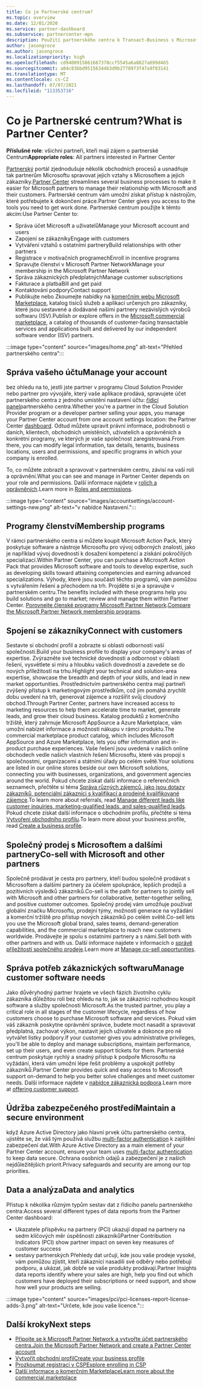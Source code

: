 ```yaml
---
title: Co je Partnerské centrum?
ms.topic: overview
ms.date: 12/01/2020
ms.service: partner-dashboard
ms.subservice: partnercenter-mpn
description: Použití partnerského centra k Transact-Business s Microsoftem a vašimi zákazníky
author: jasongroce
ms.author: jasongroce
ms.localizationpriority: high
ms.openlocfilehash: cd9400915861667378ccf5545a6a8827a699d465
ms.sourcegitcommit: a84c83bbd95156344b3d9b2778973f47a9f83141
ms.translationtype: MT
ms.contentlocale: cs-CZ
ms.lasthandoff: 07/07/2021
ms.locfileid: "113353716"
---
```

# <a name="what-is-partner-center"></a><span data-ttu-id="2c766-103">Co je Partnerské centrum?</span><span class="sxs-lookup"><span data-stu-id="2c766-103">What is Partner Center?</span></span>

<span data-ttu-id="2c766-104">**Příslušné role**: všichni partneři, kteří mají zájem o partnerské Centrum</span><span class="sxs-lookup"><span data-stu-id="2c766-104">**Appropriate roles**: All partners interested in Partner Center</span></span>

<span data-ttu-id="2c766-105">[Partnerský](https://partner.microsoft.com/dashboard/home) portál zjednodušuje několik obchodních procesů a usnadňuje tak partnerům Microsoftu spravovat jejich vztahy s Microsoftem a jejich zákazníky.</span><span class="sxs-lookup"><span data-stu-id="2c766-105">[Partner Center](https://partner.microsoft.com/dashboard/home) streamlines several business processes to make it easier for Microsoft partners to manage their relationship with Microsoft and their customers.</span></span> <span data-ttu-id="2c766-106">Partnerské centrum vám umožní získat přístup k nástrojům, které potřebujete k dokončení práce.</span><span class="sxs-lookup"><span data-stu-id="2c766-106">Partner Center gives you access to the tools you need to get work done.</span></span> <span data-ttu-id="2c766-107">Partnerské centrum použijte k těmto akcím:</span><span class="sxs-lookup"><span data-stu-id="2c766-107">Use Partner Center to:</span></span>

- <span data-ttu-id="2c766-108">Správa účet Microsoft a uživatelů</span><span class="sxs-lookup"><span data-stu-id="2c766-108">Manage your Microsoft account and users</span></span>
- <span data-ttu-id="2c766-109">Zapojení se zákazníky</span><span class="sxs-lookup"><span data-stu-id="2c766-109">Engage with customers</span></span>
- <span data-ttu-id="2c766-110">Vytváření vztahů s ostatními partnery</span><span class="sxs-lookup"><span data-stu-id="2c766-110">Build relationships with other partners</span></span>
- <span data-ttu-id="2c766-111">Registrace v motivačních programech</span><span class="sxs-lookup"><span data-stu-id="2c766-111">Enroll in incentive programs</span></span>
- <span data-ttu-id="2c766-112">Spravujte členství v Microsoft Partner Network</span><span class="sxs-lookup"><span data-stu-id="2c766-112">Manage your membership in the Microsoft Partner Network</span></span>
- <span data-ttu-id="2c766-113">Správa zákaznických předplatných</span><span class="sxs-lookup"><span data-stu-id="2c766-113">Manage customer subscriptions</span></span>
- <span data-ttu-id="2c766-114">Fakturace a platba</span><span class="sxs-lookup"><span data-stu-id="2c766-114">Bill and get paid</span></span>
- <span data-ttu-id="2c766-115">Kontaktování podpory</span><span class="sxs-lookup"><span data-stu-id="2c766-115">Contact support</span></span>
- <span data-ttu-id="2c766-116">Publikujte nebo Zkoumejte nabídky na [komerčním webu Microsoft Marketplace](/azure/marketplace), katalog tisíců služeb a aplikací určených pro zákazníky, které jsou sestavené a dodávané našimi partnery nezávislých výrobců softwaru (ISV).</span><span class="sxs-lookup"><span data-stu-id="2c766-116">Publish or explore offers in the [Microsoft commercial marketplace](/azure/marketplace), a catalog of thousands of customer-facing transactable services and applications built and delivered by our independent software vendor (ISV) partners.</span></span>

:::image type="content" source="images/home.png" alt-text="Přehled partnerského centra":::

## <a name="manage-your-account"></a><span data-ttu-id="2c766-118">Správa vašeho účtu</span><span class="sxs-lookup"><span data-stu-id="2c766-118">Manage your account</span></span>

<span data-ttu-id="2c766-119">bez ohledu na to, jestli jste partner v programu Cloud Solution Provider nebo partner pro vývojáře, který vaše aplikace prodává, spravujete účet partnerského centra z jednoho umístění nastavení účtu: [řídicí panel](https://partner.microsoft.com/dashboard/home)partnerského centra.</span><span class="sxs-lookup"><span data-stu-id="2c766-119">Whether you're a partner in the Cloud Solution Provider program or a developer partner selling your apps, you manage your Partner Center account from one account settings location: the Partner Center [dashboard](https://partner.microsoft.com/dashboard/home).</span></span> <span data-ttu-id="2c766-120">Odtud můžete upravit právní informace, podrobnosti o daních, klientech, obchodních umístěních, uživatelích a oprávněních a konkrétní programy, ve kterých je vaše společnost zaregistrovaná.</span><span class="sxs-lookup"><span data-stu-id="2c766-120">From there, you can modify legal information, tax details, tenants, business locations, users and permissions, and specific programs in which your company is enrolled.</span></span>

<span data-ttu-id="2c766-121">To, co můžete zobrazit a spravovat v partnerském centru, závisí na vaší roli a oprávnění.</span><span class="sxs-lookup"><span data-stu-id="2c766-121">What you can see and manage in Partner Center depends on your role and permissions.</span></span> <span data-ttu-id="2c766-122">Další informace najdete v [rolích a oprávněních](permissions-overview.md).</span><span class="sxs-lookup"><span data-stu-id="2c766-122">Learn more in [Roles and permissions](permissions-overview.md).</span></span>

:::image type="content" source="images/accountsettings/account-settings-new.png" alt-text="v nabídce Nastavení.":::

## <a name="membership-programs"></a><span data-ttu-id="2c766-124">Programy členství</span><span class="sxs-lookup"><span data-stu-id="2c766-124">Membership programs</span></span>

<span data-ttu-id="2c766-125">V rámci partnerského centra si můžete koupit Microsoft Action Pack, který poskytuje software a nástroje Microsoftu pro vývoj odborných znalostí, jako je například vývoj dovedností k dosažení kompetencí a získání pokročilých specializací.</span><span class="sxs-lookup"><span data-stu-id="2c766-125">Within Partner Center, you can purchase a Microsoft Action Pack that provides Microsoft software and tools to develop expertise, such as developing skills toward attaining competencies and earning advanced specializations.</span></span> <span data-ttu-id="2c766-126">Výhody, které jsou součástí těchto programů, vám pomůžou s vytvářením řešení a přechodem na trh. Projděte si je a spravujte v partnerském centru.</span><span class="sxs-lookup"><span data-stu-id="2c766-126">The benefits included with these programs help you build solutions and go to market; review and manage them within Partner Center.</span></span> <span data-ttu-id="2c766-127">[Porovnejte členské programy Microsoft Partner Network](https://partner.microsoft.com/membership/compare-offers).</span><span class="sxs-lookup"><span data-stu-id="2c766-127">[Compare the Microsoft Partner Network membership programs](https://partner.microsoft.com/membership/compare-offers).</span></span>

## <a name="connect-with-customers"></a><span data-ttu-id="2c766-128">Spojení se zákazníky</span><span class="sxs-lookup"><span data-stu-id="2c766-128">Connect with customers</span></span>

<span data-ttu-id="2c766-129">Sestavte si obchodní profil a zobrazte si oblasti odbornosti vaší společnosti.</span><span class="sxs-lookup"><span data-stu-id="2c766-129">Build your business profile to display your company's areas of expertise.</span></span> <span data-ttu-id="2c766-130">Zvýrazněte své technické dovednosti a odbornost v oblasti řešení, vysvětlete si míru a hloubku vašich dovedností a zavedete se do nových příležitostí na trhu.</span><span class="sxs-lookup"><span data-stu-id="2c766-130">Highlight your technical and solution-area expertise, showcase the breadth and depth of your skills, and lead in new market opportunities.</span></span> <span data-ttu-id="2c766-131">Prostřednictvím partnerského centra mají partneři zvýšený přístup k marketingovým prostředkům, což jim pomáhá zrychlit dobu uvedení na trh, generovat zájemce a rozšířit svůj cloudový obchod.</span><span class="sxs-lookup"><span data-stu-id="2c766-131">Through Partner Center, partners have increased access to marketing resources to help them accelerate time to market, generate leads, and grow their cloud business.</span></span> <span data-ttu-id="2c766-132">Katalog produktů z komerčního tržiště, který zahrnuje Microsoft AppSource a Azure Marketplace, vám umožní nabízet informace a možnosti nákupu v rámci produktu.</span><span class="sxs-lookup"><span data-stu-id="2c766-132">The commercial marketplace product catalog, which includes Microsoft AppSource and Azure Marketplace, lets you offer information and in-product purchase experiences.</span></span> <span data-ttu-id="2c766-133">Vaše řešení jsou uvedená v našich online obchodech vedle našich vlastních řešení Microsoftu, které vás propojí s společnostmi, organizacemi a státními úřady po celém světě.</span><span class="sxs-lookup"><span data-stu-id="2c766-133">Your solutions are listed in our online stores beside our own Microsoft solutions, connecting you with businesses, organizations, and government agencies around the world.</span></span> <span data-ttu-id="2c766-134">Pokud chcete získat další informace o referenčních seznamech, přečtěte si téma [Správa různých zájemců, jako jsou dotazy zákazníků, potenciální zákazníci s kvalifikací a prodejně kvalifikované zájemce](manage-leads.md).</span><span class="sxs-lookup"><span data-stu-id="2c766-134">To learn more about referrals, read [Manage different leads like customer inquiries, marketing-qualified leads, and sales-qualified leads](manage-leads.md).</span></span> <span data-ttu-id="2c766-135">Pokud chcete získat další informace o obchodním profilu, přečtěte si téma [Vytvoření obchodního profilu](create-a-marketing-profile.md).</span><span class="sxs-lookup"><span data-stu-id="2c766-135">To learn more about your business profile, read [Create a business profile](create-a-marketing-profile.md).</span></span>

## <a name="co-sell-with-microsoft-and-other-partners"></a><span data-ttu-id="2c766-136">Společný prodej s Microsoftem a dalšími partnery</span><span class="sxs-lookup"><span data-stu-id="2c766-136">Co-sell with Microsoft and other partners</span></span>

<span data-ttu-id="2c766-137">Společně prodávat je cesta pro partnery, kteří budou společně prodávat s Microsoftem a dalšími partnery za účelem spolupráce, lepších prodejů a pozitivních výsledků zákazníků.</span><span class="sxs-lookup"><span data-stu-id="2c766-137">Co-sell is the path for partners to jointly sell with Microsoft and other partners for collaborative, better-together selling, and positive customer outcomes.</span></span> <span data-ttu-id="2c766-138">Společný prodej vám umožňuje používat globální značku Microsoftu, prodejní týmy, možnosti generace na vyžádání a komerční tržiště pro přístup nových zákazníků po celém světě.</span><span class="sxs-lookup"><span data-stu-id="2c766-138">Co-sell lets you use the Microsoft global brand, sales teams, demand-generation capabilities, and the commercial marketplace to reach new customers worldwide.</span></span> <span data-ttu-id="2c766-139">Prodávejte je spolu s ostatními partnery a s námi.</span><span class="sxs-lookup"><span data-stu-id="2c766-139">Sell both with other partners and with us.</span></span> <span data-ttu-id="2c766-140">Další informace najdete v informacích o [správě příležitostí společného prodeje](manage-co-sell-opportunities.md).</span><span class="sxs-lookup"><span data-stu-id="2c766-140">Learn more at [Manage co-sell opportunities](manage-co-sell-opportunities.md).</span></span>

## <a name="manage-customer-software-needs"></a><span data-ttu-id="2c766-141">Správa potřeb zákaznických softwaru</span><span class="sxs-lookup"><span data-stu-id="2c766-141">Manage customer software needs</span></span>

<span data-ttu-id="2c766-142">Jako důvěryhodný partner hrajete ve všech fázích životního cyklu zákazníka důležitou roli bez ohledu na to, jak se zákazníci rozhodnou koupit software a služby společnosti Microsoft.</span><span class="sxs-lookup"><span data-stu-id="2c766-142">As the trusted partner, you play a critical role in all stages of the customer lifecycle, regardless of how customers choose to purchase Microsoft software and services.</span></span> <span data-ttu-id="2c766-143">Pokud vám váš zákazník poskytne oprávnění správce, budete moct nasadit a spravovat předplatná, zachovat výkon, nastavit jejich uživatele a dokonce pro ně vytvářet lístky podpory.</span><span class="sxs-lookup"><span data-stu-id="2c766-143">If your customer gives you administrative privileges, you'll be able to deploy and manage subscriptions, maintain performance, set up their users, and even create support tickets for them.</span></span> <span data-ttu-id="2c766-144">Partnerské centrum poskytuje rychlý a snadný přístup k podpoře Microsoftu na vyžádání, která vám umožní lépe řešit problémy a uspokojit potřeby zákazníků.</span><span class="sxs-lookup"><span data-stu-id="2c766-144">Partner Center provides quick and easy access to Microsoft support on-demand to help you better solve challenges and meet customer needs.</span></span> <span data-ttu-id="2c766-145">Další informace najdete v [nabídce zákaznická podpora](customer-support.md).</span><span class="sxs-lookup"><span data-stu-id="2c766-145">Learn more at [offering customer support](customer-support.md).</span></span>

## <a name="maintain-a-secure-environment"></a><span data-ttu-id="2c766-146">Údržba zabezpečeného prostředí</span><span class="sxs-lookup"><span data-stu-id="2c766-146">Maintain a secure environment</span></span>

<span data-ttu-id="2c766-147">když Azure Active Directory jako hlavní prvek účtu partnerského centra, ujistěte se, že váš tým používá službu [multi-factor authentication](partner-security-requirements-mandating-mfa.md) k zajištění zabezpečení dat.</span><span class="sxs-lookup"><span data-stu-id="2c766-147">With Azure Active Directory as a main element of your Partner Center account, ensure your team uses [multi-factor authentication](partner-security-requirements-mandating-mfa.md) to keep data secure.</span></span> <span data-ttu-id="2c766-148">Ochrana osobních údajů a zabezpečení je z našich nejdůležitějších priorit.</span><span class="sxs-lookup"><span data-stu-id="2c766-148">Privacy safeguards and security are among our top priorities.</span></span>

## <a name="data-and-analytics"></a><span data-ttu-id="2c766-149">Data a analýza</span><span class="sxs-lookup"><span data-stu-id="2c766-149">Data and analytics</span></span>

<span data-ttu-id="2c766-150">Přístup k několika různým typům sestav dat z řídicího panelu partnerského centra:</span><span class="sxs-lookup"><span data-stu-id="2c766-150">Access several different types of data reports from the Partner Center dashboard:</span></span>

- <span data-ttu-id="2c766-151">Ukazatele příspěvku na partnery (PCI) ukazují dopad na partnery na sedm klíčových měr úspěšnosti zákazníků</span><span class="sxs-lookup"><span data-stu-id="2c766-151">Partner Contribution Indicators (PCI) show partner impact on seven key measures of customer success</span></span>
- <span data-ttu-id="2c766-152">sestavy partnerských Přehledy dat určují, kde jsou vaše prodeje vysoké, vám pomůžou zjistit, kteří zákazníci nasadili své odběry nebo potřebují podporu, a ukázat, jak dobře se vaše produkty prodávají.</span><span class="sxs-lookup"><span data-stu-id="2c766-152">Partner Insights data reports identify where your sales are high, help you find out which customers have deployed their subscriptions or need support, and show how well your products are selling.</span></span>

:::image type="content" source="images/pci/pci-licenses-report-license-adds-3.png" alt-text="Určete, kde jsou vaše licence.":::

## <a name="next-steps"></a><span data-ttu-id="2c766-154">Další kroky</span><span class="sxs-lookup"><span data-stu-id="2c766-154">Next steps</span></span>

- [<span data-ttu-id="2c766-155">Připojte se k Microsoft Partner Network a vytvořte účet partnerského centra.</span><span class="sxs-lookup"><span data-stu-id="2c766-155">Join the Microsoft Partner Network and create a Partner Center account</span></span>](mpn-create-a-partner-center-account.md)
- [<span data-ttu-id="2c766-156">Vytvořit obchodní profil</span><span class="sxs-lookup"><span data-stu-id="2c766-156">Create your business profile</span></span>](create-a-marketing-profile.md)
- [<span data-ttu-id="2c766-157">Prozkoumat registraci v CSP</span><span class="sxs-lookup"><span data-stu-id="2c766-157">Explore enrolling in CSP</span></span>](csp-overview.md)
- [<span data-ttu-id="2c766-158">Další informace o komerčním Marketplace</span><span class="sxs-lookup"><span data-stu-id="2c766-158">Learn more about the commercial marketplace</span></span>](csp-commercial-marketplace-overview.md)
